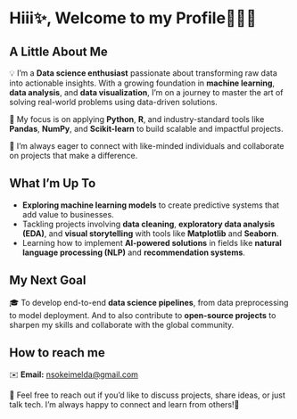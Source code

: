 # Hiii✨, Welcome to my Profile👩🏽‍💻

## A Little About Me  
💡 I’m a **Data science enthusiast** passionate about transforming raw data into actionable insights. With a growing foundation in **machine learning**, **data analysis**, and **data visualization**, I’m on a journey to master the art of solving real-world problems using data-driven solutions.  

🎯 My focus is on applying **Python**, **R**, and industry-standard tools like **Pandas**, **NumPy**, and **Scikit-learn** to build scalable and impactful projects.  

👫 I’m always eager to connect with like-minded individuals and collaborate on projects that make a difference.  

## What I’m Up To  
- **Exploring machine learning models** to create predictive systems that add value to businesses.  
- Tackling projects involving **data cleaning**, **exploratory data analysis (EDA)**, and **visual storytelling** with tools like **Matplotlib** and **Seaborn**.  
- Learning how to implement **AI-powered solutions** in fields like **natural language processing (NLP)** and **recommendation systems**.  

## My Next Goal  
🎓 To develop end-to-end **data science pipelines**, from data preprocessing to model deployment. And to also contribute to **open-source projects** to sharpen my skills and collaborate with the global community. 

## How to reach me
✉️ **Email:** nsokeimelda@gmail.com

💬 Feel free to reach out if you’d like to discuss projects, share ideas, or just talk tech. I’m always happy to connect and learn from others!💫

<!--
**Chiugo-Nsoke/Chiugo-Nsoke** is a ✨ _special_ ✨ repository because its `README.md` (this file) appears on your GitHub profile.

Here are some ideas to get you started:

- 🔭 I’m currently working on ...
- 🌱 I’m currently learning ...
- 👯 I’m looking to collaborate on ...
- 🤔 I’m looking for help with ...
- 💬 Ask me about ...
- 📫 How to reach me: ...
- 😄 Pronouns: ...
- ⚡ Fun fact: ...
-->
